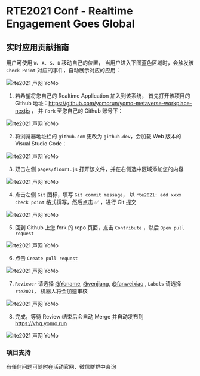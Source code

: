 # RTE2021 Conf - Realtime Engagement Goes Global

## 实时应用贡献指南

用户可使用 `W`、`A`、`S`、`D` 移动自己的位置，
当用户进入下图蓝色区域时，会触发该 `Check Point` 对应的事件，自动展示对应的应用：

![rte2021 声网 YoMo](docs/0-floor.jpg)

1. 若希望将您自己的 Realtime Application 加入到该系统，
首先打开该项目的 Github 地址：https://github.com/yomorun/yomo-metaverse-workplace-nextjs ，
并 `Fork` 至您自己的 Github 账号下：

![rte2021 声网 YoMo](docs/1-fork.jpg)

2. 将浏览器地址栏的 `github.com` 更改为 `github.dev`，会加载 Web 版本的 Visual Studio Code：

![rte2021 声网 YoMo](docs/2-github.dev.jpg)

3. 双击左侧 `pages/floor1.js` 打开该文件，并在右侧选中区域添加您的内容

![rte2021 声网 YoMo](docs/3-editing.jpg)

4. 点击左侧 `Git` 图标，填写 `Git commit message`，
以 `rte2021: add xxxx check point` 格式撰写，然后点击 ✅ ，进行 Git 提交

![rte2021 声网 YoMo](docs/4-commit.jpg)

5. 回到 Github 上您 fork 的 repo 页面，点击 `Contribute` ，然后 `Open pull request`

![rte2021 声网 YoMo](docs/5-pr.jpg)

6. 点击 `Create pull request`

![rte2021 声网 YoMo](docs/6-create-pr.jpg)

7. `Reviewer` 请选择 [@Yoname](https://github.com/yoname), [@venjiang](https://github.com/venjiang), [@fanweixiao](https://github.com/fanweixiao) ,
`Labels` 请选择 `rte2021`，
机器人将会加速审核

![rte2021 声网 YoMo](docs/7-submit.jpg)

8. 完成，等待 Review 结束后会自动 Merge 并自动发布到 https://vhq.yomo.run

![rte2021 声网 YoMo](docs/8-done.jpg)

### 项目支持

有任何问题可随时在活动官网、微信群群中咨询


